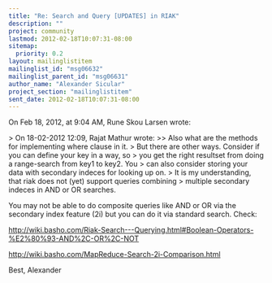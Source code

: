 ```yaml
---
title: "Re: Search and Query [UPDATES] in RIAK"
description: ""
project: community
lastmod: 2012-02-18T10:07:31-08:00
sitemap:
  priority: 0.2
layout: mailinglistitem
mailinglist_id: "msg06632"
mailinglist_parent_id: "msg06631"
author_name: "Alexander Sicular"
project_section: "mailinglistitem"
sent_date: 2012-02-18T10:07:31-08:00
---
```



On Feb 18, 2012, at 9:04 AM, Rune Skou Larsen wrote:

&gt; On 18-02-2012 12:09, Rajat Mathur wrote:
&gt;&gt; Also what are the methods for implementing where clause in it.
&gt; But there are other ways. Consider if you can define your key in a way, so 
&gt; you get the right resultset from doing a range-search from key1 to key2. You 
&gt; can also consider storing your data with secondary indeces for looking up on. 
&gt; It is my understanding, that riak does not (yet) support queries combining 
&gt; multiple secondary indeces in AND or OR searches.

You may not be able to do composite queries like AND or OR via the secondary 
index feature (2i) but you can do it via standard search. Check:

http://wiki.basho.com/Riak-Search---Querying.html#Boolean-Operators-%E2%80%93-AND%2C-OR%2C-NOT

http://wiki.basho.com/MapReduce-Search-2i-Comparison.html

Best,
Alexander

